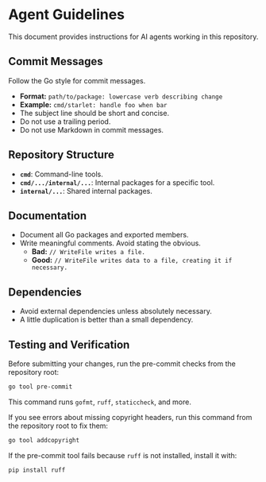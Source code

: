 # Agent Guidelines

This document provides instructions for AI agents working in this repository.

## Commit Messages

Follow the Go style for commit messages.

- **Format:** `path/to/package: lowercase verb describing change`
- **Example:** `cmd/starlet: handle foo when bar`
- The subject line should be short and concise.
- Do not use a trailing period.
- Do not use Markdown in commit messages.

## Repository Structure

- **`cmd`**: Command-line tools.
- **`cmd/.../internal/...`**: Internal packages for a specific tool.
- **`internal/...`**: Shared internal packages.

## Documentation

- Document all Go packages and exported members.
- Write meaningful comments. Avoid stating the obvious.
  - **Bad:** `// WriteFile writes a file.`
  - **Good:** `// WriteFile writes data to a file, creating it if necessary.`

## Dependencies

- Avoid external dependencies unless absolutely necessary.
- A little duplication is better than a small dependency.

## Testing and Verification

Before submitting your changes, run the pre-commit checks from the repository root:

```sh
go tool pre-commit
```

This command runs `gofmt`, `ruff`, `staticcheck`, and more.

If you see errors about missing copyright headers, run this command from the
repository root to fix them:

```sh
go tool addcopyright
```

If the pre-commit tool fails because `ruff` is not installed, install it with:

```sh
pip install ruff
```
